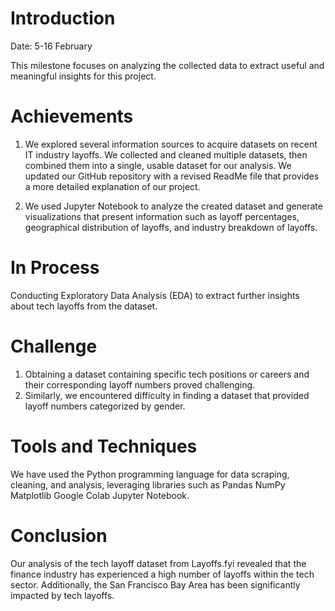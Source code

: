 # Introduction
Date: 5-16 February

This milestone focuses on analyzing the collected data to extract useful and meaningful insights for this project.

# Achievements

1. We explored several information sources to acquire datasets on recent IT industry layoffs. We collected and cleaned multiple datasets, then combined them into a single, usable dataset for our analysis. We updated our GitHub repository with a revised ReadMe file that provides a more detailed explanation of our project.

2. We used Jupyter Notebook to analyze the created dataset and generate visualizations that present information such as layoff percentages, geographical distribution of layoffs, and industry breakdown of layoffs.

# In Process

Conducting Exploratory Data Analysis (EDA) to extract further insights about tech layoffs from the dataset.

# Challenge 

1. Obtaining a dataset containing specific tech positions or careers and their corresponding layoff numbers proved challenging.
2. Similarly, we encountered difficulty in finding a dataset that provided layoff numbers categorized by gender.

# Tools and Techniques

 We have used the Python programming language for data scraping, cleaning, and analysis, leveraging libraries such as 
 Pandas
 NumPy
 Matplotlib
 Google Colab
 Jupyter Notebook.

 # Conclusion

 Our analysis of the tech layoff dataset from Layoffs.fyi revealed that the finance industry has experienced a high number of layoffs within the tech sector. Additionally, the San Francisco Bay Area has been significantly impacted by tech layoffs.
 
 
